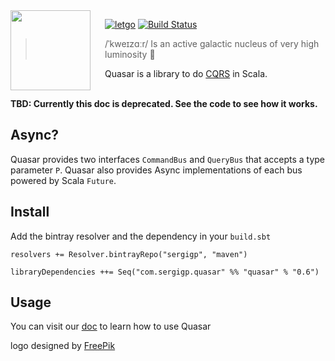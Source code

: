 <img src="doc/image/quasar.png" align="left" width="128px" height="128px"/>
<img align="left" width="0" height="128px" hspace="10"/>

[![letgo](https://img.shields.io/badge/letgo-quasar-blue.svg?style=flat-square)](http://letgo.com)
[![Build Status](https://travis-ci.org/sergigp/quasar.svg?branch=master)](https://travis-ci.org/sergigp/quasar)

> /ˈkweɪzɑːr/ Is an active galactic nucleus of very high luminosity :dizzy:

Quasar is a library to do [CQRS](https://martinfowler.com/bliki/CQRS.html) in Scala.
<br> <br>

**TBD: Currently this doc is deprecated. See the code to see how it works.**

## Async?
Quasar provides two interfaces `CommandBus` and `QueryBus` that accepts a type parameter `P`. Quasar also provides Async implementations of each bus powered by Scala `Future`.

## Install
Add the bintray resolver and the dependency in your `build.sbt`

```
resolvers += Resolver.bintrayRepo("sergigp", "maven")

libraryDependencies ++= Seq("com.sergigp.quasar" %% "quasar" % "0.6")
```

## Usage

You can visit our [doc](doc/index.md) to learn how to use Quasar

logo designed by [FreePik](https://www.flaticon.com/authors/freepik)
